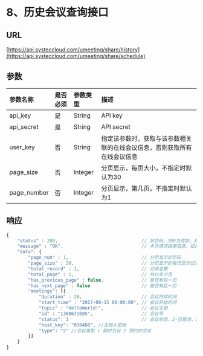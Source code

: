 # 8、历史会议查询接口

## URL

[https://api.systeccloud.com/umeeting/share/history](https://api.systeccloud.com/umeeting/share/schedule)

## 参数

| 参数名称 | 是否必须 | 参数类型 | 描述 |
| :--- | :--- | :--- | :--- |
| api\_key | 是 | String | API key |
| api\_secret | 是 | String | API secret |
| user\_key | 否 | String | 指定该参数时，获取与该参数相关联的在线会议信息，否则获取所有在线会议信息 |
| page\_size | 否 | Integer | 分页显示，每页大小，不指定时默认为30 |
| page\_number | 否 | Integer | 分页显示，第几页，不指定时默认为1 |

## 响应

```javascript
{
    "status" : 200,                               // 状态码，200为成功，其他值为失败
    "message" : "OK",                             // 本次请求结果信息，如果为错误时，即为详细的错误信息
    "data": {
        "page_num" : 1,                           // 分页显示的页码
        "page_size" : 30,                         // 分页显示的每页显示记录数
        "total_record" : 1,                       // 记录总数
        "total_page" : 1,                         // 共计多少页
        "has_previous_page" : false,              // 是否有前一页
        "has_next_page" : false                   // 是否有后一页
        "meetings": [{
            "duration" : 20,                      // 会议持续时间
            "start_time" : "2017-08-15 00:00:00", // 会议开始时间
            "topic" : "HelloWorld!",              // 会议主题
            "id" : "1360671085",                  // 会议号
            "status": 1                           // 会议状态，2-已取消，3-已结束
            "host_key": "030488", //主持人密钥
            "type": "2" //会议类型 1 即时会议 2 预约的会议
        }]
    }
}
```

